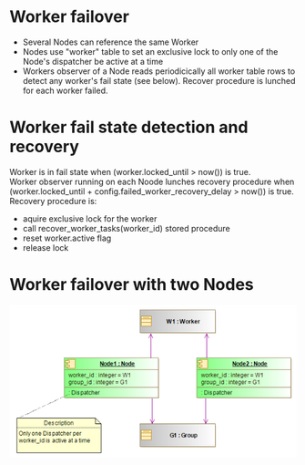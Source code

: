 # Worker failover
* Several Nodes can reference the same Worker
* Nodes use "worker" table to set an exclusive lock to only one of the Node's dispatcher be active at a time
* Workers observer of a Node reads periodicically all worker table rows to detect any worker's fail state (see below). Recover procedure is lunched for each worker failed.

# Worker fail state detection and recovery
Worker is in fail state when (worker.locked_until > now()) is true.\
Worker observer running on each Noode lunches recovery procedure when (worker.locked_until + config.failed_worker_recovery_delay > now()) is true.\
Recovery procedure is:
- aquire exclusive lock for the worker
- call recover_worker_tasks(worker_id) stored procedure
- reset worker.active flag
- release lock

# Worker failover with two Nodes
![Failover](images/worker_failover.png)
